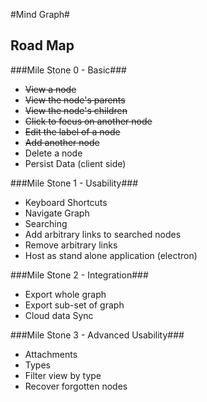 #Mind Graph#
## Road Map ##
###Mile Stone 0 - Basic###
- ~~View a node~~
- ~~View the node's parents~~
- ~~View the node's children~~
- ~~Click to focus on another node~~
- ~~Edit the label of a node~~
- ~~Add another node~~
- Delete a node
- Persist Data (client side)

###Mile Stone 1 - Usability###
- Keyboard Shortcuts
 - Navigate Graph
- Searching
- Add arbitrary links to searched nodes
- Remove arbitrary links
- Host as stand alone application (electron)

###Mile Stone 2 - Integration###
- Export whole graph
- Export sub-set of graph
- Cloud data Sync

###Mile Stone 3 - Advanced Usability###
- Attachments
- Types
- Filter view by type
- Recover forgotten nodes